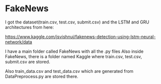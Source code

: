 # FakeNews

I got the dataset(train.csv, test.csv, submit.csv) and the LSTM and GRU architectures from here: 

https://www.kaggle.com/jsvishnuj/fakenews-detection-using-lstm-neural-network/data

I have a main folder called FakeNews with all the .py files
Also inside FakeNews, there is a folder named Kaggle where train.csv, test.csv, submit.csv are stored.


Also train_data.csv and test_data.csv which are generated from DataPreprocess.py are stored there.

